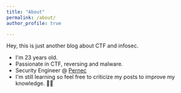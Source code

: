 ```yaml
---
title: "About"
permalink: /about/
author_profile: true

---
```


Hey, this is just another blog about CTF and infosec. 

- I'm 23 years old. 
- Passionate in CTF, reversing and malware.
- Security Engineer @ [Pernec](https://www.pernec.com.my/)
- I'm still learning so feel free to criticize my posts to improve my knowledge. 🙇‍♂️


